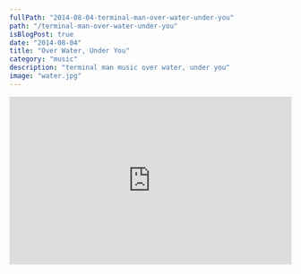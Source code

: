 ```yaml
---
fullPath: "2014-08-04-terminal-man-over-water-under-you"
path: "/terminal-man-over-water-under-you"
isBlogPost: true
date: "2014-08-04"
title: "Over Water, Under You"
category: "music"
description: "terminal man music over water, under you"
image: "water.jpg"
---
```


<iframe width="100%" height="300" scrolling="no" frameborder="no" src="https://w.soundcloud.com/player/?url=https%3A//api.soundcloud.com/tracks/161700259&amp;color=%2300cc11&amp;auto_play=false&amp;hide_related=false&amp;show_comments=true&amp;show_user=true&amp;show_reposts=false&amp;visual=true"></iframe>